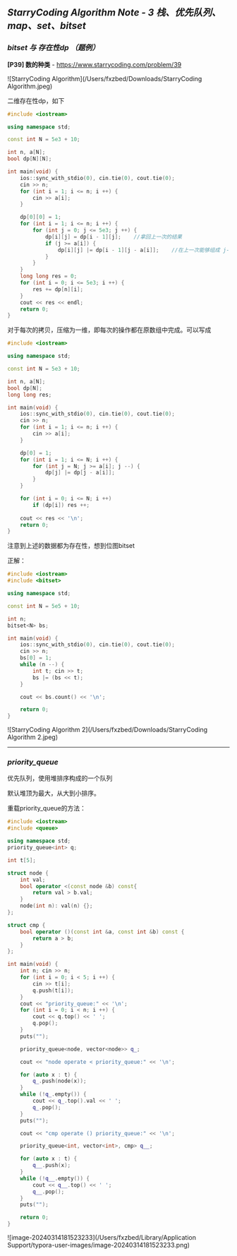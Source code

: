 ## *StarryCoding Algorithm Note - 3 栈、优先队列、map、set、bitset*

### *bitset 与 存在性dp （题例）*

**[P39] 数的种类** - https://www.starrycoding.com/problem/39

![StarryCoding Algorithm](/Users/fxzbed/Downloads/StarryCoding Algorithm.jpeg)

二维存在性dp，如下

```c++
#include <iostream>

using namespace std;

const int N = 5e3 + 10;

int n, a[N];
bool dp[N][N];

int main(void) {
    ios::sync_with_stdio(0), cin.tie(0), cout.tie(0);
    cin >> n;
    for (int i = 1; i <= n; i ++) {
        cin >> a[i];
    }

    dp[0][0] = 1;
    for (int i = 1; i <= n; i ++) {
        for (int j = 0; j <= 5e3; j ++) {
            dp[i][j] = dp[i - 1][j];    //拿回上一次的结果
            if (j >= a[i]) {
                dp[i][j] |= dp[i - 1][j - a[i]];    //在上一次能够组成 j-a[i] 的值，此时到达第a[i]，可以为上一次能组成的数都加上a[i]，所以选择 j-a[i]
            }
        }
    }
    long long res = 0;
    for (int i = 0; i <= 5e3; i ++) {
        res += dp[n][i];
    }
    cout << res << endl;
    return 0;
}

```

对于每次的拷贝，压缩为一维，即每次的操作都在原数组中完成。可以写成

```c++
#include <iostream>

using namespace std;

const int N = 5e3 + 10;

int n, a[N];
bool dp[N];
long long res;

int main(void) {
    ios::sync_with_stdio(0), cin.tie(0), cout.tie(0);
    cin >> n;
    for (int i = 1; i <= n; i ++) {
        cin >> a[i];
    }

    dp[0] = 1;
    for (int i = 1; i <= N; i ++) {
        for (int j = N; j >= a[i]; j --) {
            dp[j] |= dp[j - a[i]];
        }
    }

    for (int i = 0; i <= N; i ++) 
        if (dp[i]) res ++;
    
    cout << res << '\n';
    return 0;
}
```

注意到上述的数据都为存在性，想到位图bitset

正解：

```c++
#include <iostream>
#include <bitset>

using namespace std;

const int N = 5e5 + 10;

int n;
bitset<N> bs;

int main(void) {
    ios::sync_with_stdio(0), cin.tie(0), cout.tie(0);
    cin >> n;
    bs[0] = 1;
    while (n --) {
        int t; cin >> t;
        bs |= (bs << t);
    }

    cout << bs.count() << '\n';

    return 0;
}
```

![StarryCoding Algorithm 2](/Users/fxzbed/Downloads/StarryCoding Algorithm 2.jpeg)

---

### *priority_queue*

优先队列，使用堆排序构成的一个队列

默认堆顶为最大，从大到小排序。

重载priority_queue的方法：

```c++
#include <iostream>
#include <queue>

using namespace std;
priority_queue<int> q;

int t[5];

struct node {
    int val;
    bool operator <(const node &b) const{
        return val > b.val;
    }
    node(int n): val(n) {};
};

struct cmp {
    bool operator ()(const int &a, const int &b) const {
        return a > b;
    }
};

int main(void) {
    int n; cin >> n;
    for (int i = 0; i < 5; i ++) {
        cin >> t[i];
        q.push(t[i]);
    }
    cout << "priority_queue:" << '\n';
    for (int i = 0; i < n; i ++) {
        cout << q.top() << ' ';
        q.pop();
    }
    puts("");

    priority_queue<node, vector<node>> q_;

    cout << "node operate < priority_queue:" << '\n';

    for (auto x : t) {
        q_.push(node(x));
    }
    while (!q_.empty()) {
        cout << q_.top().val << ' ';
        q_.pop();
    }
    puts("");

    cout << "cmp operate () priority_queue:" << '\n';

    priority_queue<int, vector<int>, cmp> q__; 

    for (auto x : t) {
        q__.push(x);
    }
    while (!q__.empty()) {
        cout << q__.top() << ' ';
        q__.pop();
    }
    puts("");

    return 0;
}
```

![image-20240314181523233](/Users/fxzbed/Library/Application Support/typora-user-images/image-20240314181523233.png)

